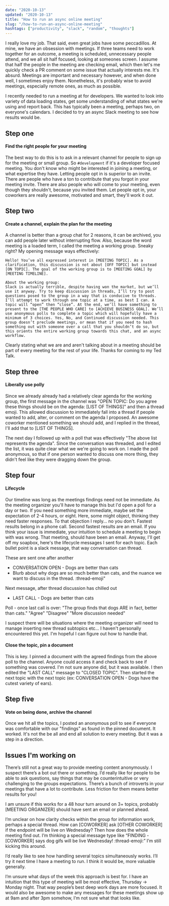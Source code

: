 ```yaml
---
date: "2020-10-13"
updated: "2020-10-13"
title: "How to run an async online meeting"
slug: "/how-to-run-an-async-online-meeting"
hashtags: ["productivity", "slack", "random", "thoughts"]
---
```


I really love my job. That said, even great jobs have some peccadillos. At mine, we have an obsession with meetings. If three teams need to work together for an outcome, a meeting is scheduled, unnecessary people attend, and we all sit half focused, looking at someones screen. I assume that half the people in the meeting are checking email, which then let's me quickly check a PR comment on some issue that actually interests me. It's absurd. Meetings are important and necessary however, and when done well, I sometimes enjoy them. Nonetheless, it's probably wise to avoid meetings, especially remote ones, as much as possible. 

I recently needed to run a meeting at for developers. We wanted to look into variety of data loading states, get some understanding of 
what states we're using and report back. This has typically been a meeting, perhaps two, on everyone's calendars. I decided to try an async Slack meeting to see how results would be.

## Step one
#### Find the right people for your meeting

The best way to do this is to ask in a relevant channel for people to sign up for the meeting or small group. So `#development` if it's a developer focused meeting. You don't know who might be interested in joining a meeting, or what expertise they have. Letting people opt in is superior to an invite. There are people who have a ton to contribute that you forgot in your meeting invite. There are also people who will come to your meeting, even though they shouldn't, because you invited them. Let people opt in, your coworkers are really awesome, motivated and smart, they'll work it out.

## Step two
#### Create a channel, explain the plan for the meeting

A channel is better than a group chat for 2 reasons, it can be archived, you can add people later without interrupting flow. Also, because the word meeting is a loaded term, I called the meeting a working group. Sneaky right? My opening message ways effectively:

```
Hello! You’ve all expressed interest in [MEETING TOPIC]. As a clarification, this discussion is not about [OFF TOPIC] but instead [ON TOPIC]. The goal of the working group is to [MEETING GOAL] by [MEETING TIMELINE].

About the working group:
Slack is actually terrible, despite having won the market, but we’ll use it anyway. Try to keep discussion in threads, I’ll try to post questions posed to the group in a way that is conducive to threads. I’ll attempt to work through one topic at a time, as best I can. A topic will “open” then “close”. At the end, we’ll have something to present to the [THE PEOPLE WHO CARE] to [ACHIEVE BUSINESS GOAL]. We’ll use anonymous polls to complete a topic which will hopefully have a minimum of 3 choices. Yes, No, and Continued discussion needed. This group doesn’t preclude meetings, or mean that if you need to hash something out with someone over a call that you shouldn’t do so, but this orients the entire working group towards this chat, and an async workflow.
```

Clearly stating what we are and aren't talking about in a meeting should be part of every meeting for the rest of your life. Thanks for coming to my Ted Talk.

## Step three
#### Liberally use polly

Since we already already had a relatively clear agenda for the working group, the first message in the channel was "OPEN TOPIC: Do you agree these things should be on the agenda: [LIST OF THINGS]" and then a thread emoji. This allowed discussion to immediately fall into a thread if people wanted to add, alter, or comment on the agenda I proposed. An awesome coworker mentioned something we should add, and I replied in the thread, I'll add that to [LIST OF THINGS].

The next day I followed up with a poll that was effectively "The above list represents the agenda". Since the conversation was threaded, and I edited the list, it was quite clear what we we're going to work on. I made the poll anonymous, so that if one person wanted to discuss one more thing, they didn't feel like they were dragging down the group. 

## Step four
#### Lifecycle

Our timeline was long as the meetings findings need not be immediate. As the meeting organizer you'll have to manage this but I'd open a poll for a day or two. If you need something more immediate, maybe set the expectation of 2-4 hours, or eight. Here, some might object, thinking they need faster responses. To that objection I reply... no you don't. Fastest results belong in a phone call. Second fastest results are an email. If you think your issue is immediate, your intuition to schedule a meeting to begin with was wrong. That meeting, should have been an email. Anyway, I'll get off my soapbox, here's the lifecycle messages I sent for each topic. Each bullet point is a slack message, that way conversation can thread.

These are sent one after another
 - CONVERSATION OPEN - Dogs are better than cats
 - Blurb about why dogs are so much better than cats, and the nuance we want to discuss in the thread. :thread-emoji"

Next message, after thread discussion has chilled out
 - LAST CALL - Dogs are better than cats

Poll - once last call is over:
"The group finds that dogs ARE in fact, better than cats." "Agree" "Disagree" "More discussion needed"

I suspect there will be situations where the meeting organizer will need to manage inserting new thread subtopics etc... I haven't personally encountered this yet. I'm hopeful I can figure out how to handle that.

#### Close the topic, pin a document

This is key. I pinned a document with the agreed findings from the above poll to the channel. Anyone could access it and check back to see if something was covered. I'm not sure anyone did, but it was available. I then edited the "LAST CALL" message to "CLOSED TOPIC". Then started the next topic with the next topic (ex: CONVERSATION OPEN - Dogs have the cutest variety of ears).

## Step five
#### Vote on being done, archive the channel

Once we hit all the topics, I posted an anonymous poll to see if everyone was comfortable with our "findings" as found in the pinned document. It worked. It's not the be all and end all solution to every meeting. But it was a step in a direction.  

## Issues I'm working on

There’s still not a great way to provide meeting content anonymously. I suspect there’s a bot out there or something. I’d really like for people to be able to ask questions, say things that may be counterintuitive or very challenging to the groups expectations. There’s a bunch of introverts in your meetings that have a lot to contribute. Less friction for them means better results for you!

I am unsure if this works for a 48 hour turn around on 3+ topics, probably [MEETING ORGANIZER] should have sent an email or planned ahead.

I’m unclear on how clarity checks within the group for information work, perhaps a special thread. How can [COWORKER] ask [OTHER COWORKER] if the endpoint will be live on Wednesday? Then how does the whole meeting find out. I’m thinking a special message type like “FINDING - [COWORKER] says dog gifs will be live Wednesday! :thread-emoji:” I’m still kicking this around.

I’d really like to see how handling several topics simultaneously works. I’ll try it next time I have a meeting to run. I think it would be, more valuable generally.

I’m unsure what days of the week this approach is best for. I have an intuition that this type of meeting will be most effective, Thursday -> Monday night. That way people’s best deep work days are more focused. It would also be awesome to make any messages for these meetings show up at 9am and after 3pm somehow, I’m not sure what that looks like.
